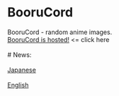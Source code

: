 # BooruCord
BooruCord - random anime images.
<br>[BooruCord is hosted!](http://boorucord.rf.gd) <= click here</br>
<br># News:</br>
<br><a><a href="http://boorucord.rf.gd/news_jp.html">Japanese</a></br>
<br><a><a href="http://boorucord.rf.gd/news.html">English</a></br>
